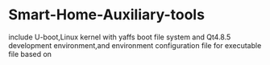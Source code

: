 # Smart-Home-Auxiliary-tools
include U-boot,Linux kernel with yaffs boot file system and Qt4.8.5 development environment,and environment configuration file for executable file based on  
